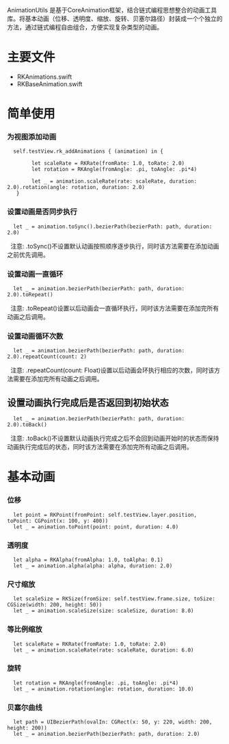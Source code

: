 
AnimationUtils 是基于CoreAnimation框架，结合链式编程思想整合的动画工具库。将基本动画（位移、透明度、缩放、旋转、贝塞尔路径）封装成一个个独立的方法，通过链式编程自由组合，方便实现复杂类型的动画。
# 主要文件

 * RKAnimations.swift
 * RKBaseAnimation.swift

# 简单使用
   
### 为视图添加动画

      self.testView.rk_addAnimations { (animation) in {
     
            let scaleRate = RKRate(fromRate: 1.0, toRate: 2.0)
            let rotation = RKAngle(fromAngle: .pi, toAngle: .pi*4)

            let _ = animation.scaleRate(rate: scaleRate, duration: 2.0).rotation(angle: rotation, duration: 2.0)
       }
    
### 设置动画是否同步执行

      let _ = animation.toSync().bezierPath(bezierPath: path, duration: 2.0)
      
   注意: .toSync()不设置默认动画按照顺序逐步执行，同时该方法需要在添加动画之前优先调用。
   
### 设置动画一直循环

      let _ = animation.bezierPath(bezierPath: path, duration: 2.0).toRepeat()
     
   注意: .toRepeat()设置以后动画会一直循环执行，同时该方法需要在添加完所有动画之后调用。

### 设置动画循环次数

      let _ = animation.bezierPath(bezierPath: path, duration: 2.0).repeatCount(count: 2)
      
   注意: .repeatCount(count: Float)设置以后动画会环执行相应的次数，同时该方法需要在添加完所有动画之后调用。
   
## 设置动画执行完成后是否返回到初始状态

      let _ = animation.bezierPath(bezierPath: path, duration: 2.0).toBack()
      
   注意: .toBack()不设置默认动画执行完成之后不会回到动画开始时的状态而保持动画执行完成后的状态，同时该方法需要在添加完所有动画之后调用。
    
# 基本动画

### 位移

      let point = RKPoint(fromPoint: self.testView.layer.position, toPoint: CGPoint(x: 100, y: 400))
      let _ = animation.toPoint(point: point, duration: 4.0)
      
### 透明度

      let alpha = RKAlpha(fromAlpha: 1.0, toAlpha: 0.1)
      let _ = animation.alpha(alpha: alpha, duration: 2.0)
      
### 尺寸缩放

      let scaleSize = RKSize(fromSize: self.testView.frame.size, toSize: CGSize(width: 200, height: 50))
      let _ = animation.scaleSize(size: scaleSize, duration: 8.0)
      
### 等比例缩放

      let scaleRate = RKRate(fromRate: 1.0, toRate: 2.0)
      let _ = animation.scaleRate(rate: scaleRate, duration: 6.0)
      
### 旋转

      let rotation = RKAngle(fromAngle: .pi, toAngle: .pi*4)
      let _ = animation.rotation(angle: rotation, duration: 10.0)
      
### 贝塞尔曲线

      let path = UIBezierPath(ovalIn: CGRect(x: 50, y: 220, width: 200, height: 200))
      let _ = animation.bezierPath(bezierPath: path, duration: 2.0)
